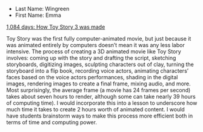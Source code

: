 * Last Name: Wingreen 
* First Name: Emma

[1,084 days: How Toy Story 3 was made](https://www.wired.co.uk/article/how-toy-story-3-was-made#:~:text=Rendering%20%2D%2D%20using%20computer%20algorithms,39%20hours%20of%20computing%20time.)

Toy Story was the first fully computer-animated movie, but just because it was animated entirely by computers doesn’t mean it was any less labor intensive. The process of creating a 3D animated movie like Toy Story involves: coming up with the story and drafting the script, sketching storyboards, digitizing images, sculpting characters out of clay, turning the storyboard into a flip book, recording voice actors, animating characters’ faces based on the voice actors performances, shading in the digital images, rendering images to create a final frame, mixing audio, and more. Most surprisingly, the average frame (a movie has 24 frames per second) takes about seven hours to render, although some can take nearly 39 hours of computing time). I would incorporate this into a lesson to underscore how much time it takes to create 2 hours worth of animated content. I would have students brainstorm ways to make this process more efficient both in terms of time and computing power.



